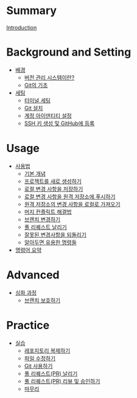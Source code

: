 # Summary

[Introduction](README.md)

# Background and Setting

- [배경]()
  - [버전 관리 시스템이란?]()
  - [Git의 기초]()
- [세팅](setting/README.md)
  - [터미널 세팅](setting/terminal.md)
  - [Git 설치](setting/install-git.md)
  - [계정 아이덴티티 설정](setting/identity.md)
  - [SSH 키 생성 및 GitHub에 등록](setting/ssh.md)

# Usage

- [사용법](usage/README.md)
  - [기본 개념](usage/basic.md)
  - [프로젝트를 새로 생성하기](usage/create-new-project.md)
  - [로컬 변경 사항을 저장하기](usage/commit.md)
  - [로컬 변경 사항을 원격 저장소에 푸시하기](usage/push.md)
  - [원격 저장소의 변경 사항을 로컬로 가져오기](usage/pull.md)
  - [머지 컨플릭트 해결법](usage/merge-conflict.md)
  - [브랜치 변경하기](usage/branch.md)
  - [풀 리퀘스트 날리기](usage/pr.md)
  - [잘못된 변경사항을 되돌리기](usage/reset.md)
  - [알아두면 유용한 명령들](usage/useful-commands.md)
- [명령어 요약](usage/summary.md)

# Advanced

- [심화 과정](advanced/README.md)
  - [브랜치 보호하기](advanced/protect-branch.md)

# Practice

- [실습](practice/README.md)
  - [레포지토리 복제하기](practice/clone.md)
  - [파일 수정하기](practice/modify.md)
  - [Git 사용하기](practice/use-git.md)
  - [풀 리퀘스트(PR) 날리기](practice/create-pr.md)
  - [풀 리퀘스트(PR) 리뷰 및 승인하기](practice/review-pr.md)
  - [마무리](practice/end.md)
